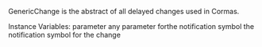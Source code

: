GenericChange is the abstract of all delayed changes used in Cormas.

Instance Variables:
	parameter	<Object>	any parameter forthe notification
	symbol	<Symbol>	the notification symbol for the change


